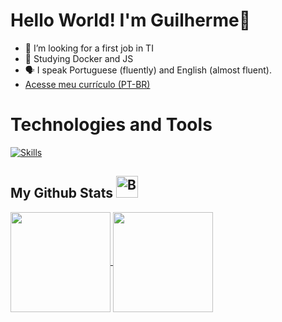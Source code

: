 # Hello World! I'm Guilherme👋

- 🔭 I’m looking for a first job in TI
- 📘 Studying Docker and JS
- 🗣️ I speak Portuguese (fluently) and English (almost fluent).
- [Acesse meu currículo (PT-BR)](https://github.com/Juillerms/Juillerms/raw/main/Curr%C3%ADculo%20Profissional%20%281%29.pdf)


# Technologies and Tools

[![Skills](https://skillicons.dev/icons?i=figma,docker,bootstrap,vscode,postgres,github,mysql,eclipse,pycharm,css,html,django,git,java,js)](https://skillicons.dev)

## My Github Stats  <img src="https://raw.githubusercontent.com/Tarikul-Islam-Anik/Animated-Fluent-Emojis/master/Emojis/Objects/Bar%20Chart.png" alt="Bar Chart" width="35" height="35" />

<a href="https://github.com/anuraghazra/github-readme-stats">
  <img height=160 align="center" src="https://github-readme-stats.vercel.app/api?username=Juillerms&theme=dracula&rank_icon=github&hide=stars" />
</a>
<a href="https://github.com/anuraghazra/convoychat">
  <img height=160 align="center" src="https://github-readme-stats.vercel.app/api/top-langs?username=Juillerms&layout=compact&langs_count=8&theme=dracula&hide_progress=true"/>
</a><br><br>



